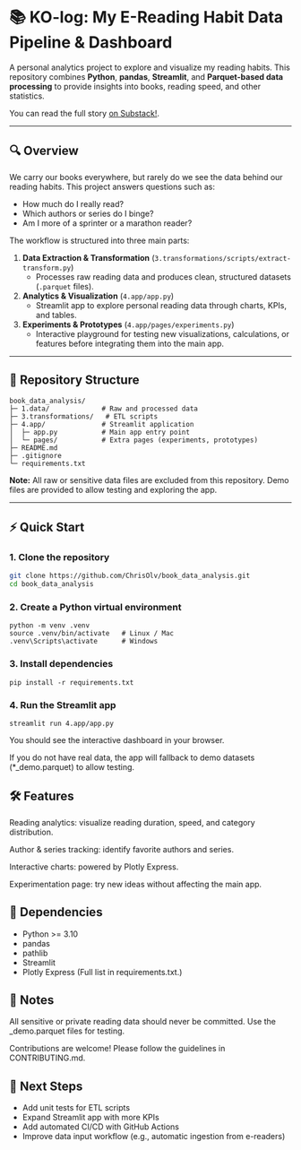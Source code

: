 # 📚 KO-log: My E-Reading Habit Data Pipeline & Dashboard

A personal analytics project to explore and visualize my reading habits. This repository combines **Python**, **pandas**, **Streamlit**, and **Parquet-based data processing** to provide insights into books, reading speed, and other statistics.

You can read the full story [on Substack!](https://chrsolv.substack.com/p/i-turned-my-kobo-reading-data-into).

---

## 🔍 Overview

We carry our books everywhere, but rarely do we see the data behind our reading habits. This project answers questions such as:

- How much do I really read?
- Which authors or series do I binge?
- Am I more of a sprinter or a marathon reader?

The workflow is structured into three main parts:

1. **Data Extraction & Transformation** (`3.transformations/scripts/extract-transform.py`)
   - Processes raw reading data and produces clean, structured datasets (`.parquet` files).
2. **Analytics & Visualization** (`4.app/app.py`)
   - Streamlit app to explore personal reading data through charts, KPIs, and tables.
3. **Experiments & Prototypes** (`4.app/pages/experiments.py`)
   - Interactive playground for testing new visualizations, calculations, or features before integrating them into the main app.

---

## 📂 Repository Structure

```text
book_data_analysis/
├─ 1.data/             # Raw and processed data
├─ 3.transformations/   # ETL scripts
├─ 4.app/              # Streamlit application
│  ├─ app.py           # Main app entry point
│  └─ pages/           # Extra pages (experiments, prototypes)
├─ README.md
├─ .gitignore
└─ requirements.txt
```

**Note:** All raw or sensitive data files are excluded from this repository. Demo files are provided to allow testing and exploring the app.

---

## ⚡ Quick Start

### 1. Clone the repository
```bash
git clone https://github.com/ChrisOlv/book_data_analysis.git
cd book_data_analysis
```
### 2. Create a Python virtual environment
```
python -m venv .venv
source .venv/bin/activate   # Linux / Mac
.venv\Scripts\activate      # Windows
```
### 3. Install dependencies
```
pip install -r requirements.txt
```

### 4. Run the Streamlit app
```
streamlit run 4.app/app.py
```
You should see the interactive dashboard in your browser.

If you do not have real data, the app will fallback to demo datasets (*_demo.parquet) to allow testing.


## 🛠️ Features

Reading analytics: visualize reading duration, speed, and category distribution.

Author & series tracking: identify favorite authors and series.

Interactive charts: powered by Plotly Express.

Experimentation page: try new ideas without affecting the main app.

## 📖 Dependencies

* Python >= 3.10
* pandas
* pathlib
* Streamlit
* Plotly Express
(Full list in requirements.txt.)

## 📌 Notes

All sensitive or private reading data should never be committed. Use the _demo.parquet files for testing.

Contributions are welcome! Please follow the guidelines in CONTRIBUTING.md.

## 🚀 Next Steps

* Add unit tests for ETL scripts
* Expand Streamlit app with more KPIs
* Add automated CI/CD with GitHub Actions
* Improve data input workflow (e.g., automatic ingestion from e-readers)